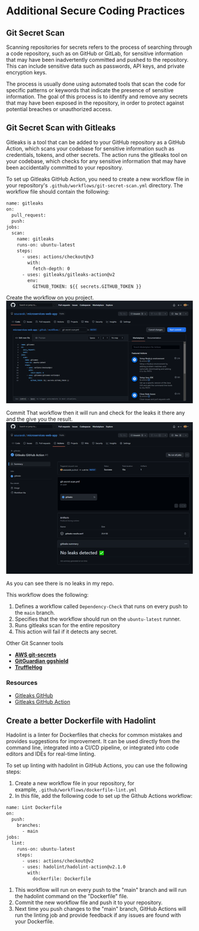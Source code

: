 # Additional Secure Coding Practices

## Git Secret Scan

Scanning repositories for secrets refers to the process of searching through a code repository, such as on GitHub or GitLab, for sensitive information that may have been inadvertently committed and pushed to the repository. This can include sensitive data such as passwords, API keys, and private encryption keys.

The process is usually done using automated tools that scan the code for specific patterns or keywords that indicate the presence of sensitive information. The goal of this process is to identify and remove any secrets that may have been exposed in the repository, in order to protect against potential breaches or unauthorized access.

## Git Secret Scan with Gitleaks

Gitleaks is a tool that can be added to your GitHub repository as a GitHub Action, which scans your codebase for sensitive information such as credentials, tokens, and other secrets. The action runs the gitleaks tool on your codebase, which checks for any sensitive information that may have been accidentally committed to your repository.

To set up Gitleaks GitHub Action, you need to create a new workflow file in your repository's `.github/workflows/git-secret-scan.yml` directory. The workflow file should contain the following:

```
name: gitleaks
on:
  pull_request:
  push:
jobs:
  scan:
    name: gitleaks
    runs-on: ubuntu-latest
    steps:
      - uses: actions/checkout@v3
        with:
          fetch-depth: 0
      - uses: gitleaks/gitleaks-action@v2
        env:
          GITHUB_TOKEN: ${{ secrets.GITHUB_TOKEN }}
```

Create the workflow on you project.
![git workflow](../Images/day12/git-secret.png)

Commit That workflow then it will run and check for the leaks it there any and the give you the result.
![git workflow](../Images/day12/no%20leaks.png)

As you can see there is no leaks in my repo.

This workflow does the following:

1. Defines a workflow called `Dependency-Check` that runs on every push to the `main` branch.
2. Specifies that the workflow should run on the `ubuntu-latest` runner.
3. Runs gitleaks scan for the entire repository
4. This action will fail if it detects any secret.

Other Git Scanner tools

- **[AWS git-secrets](https://github.com/awslabs/git-secrets)**
- **[GitGuardian ggshield](https://github.com/GitGuardian/ggshield)**
- **[TruffleHog](https://github.com/trufflesecurity/trufflehog)**

### Resources

- [Gitleaks GitHub](https://github.com/zricethezav/gitleaks)
- [Gitleaks GitHub Action](https://github.com/gitleaks/gitleaks-action)

## Create a better Dockerfile with Hadolint

Hadolint is a linter for Dockerfiles that checks for common mistakes and provides suggestions for improvement. It can be used directly from the command line, integrated into a CI/CD pipeline, or integrated into code editors and IDEs for real-time linting.

To set up linting with hadolint in GitHub Actions, you can use the following steps:

1. Create a new workflow file in your repository, for example, `.github/workflows/dockerfile-lint.yml`
2. In this file, add the following code to set up the Github Actions workflow:

```
name: Lint Dockerfile
on:
  push:
    branches:
      - main
jobs:
  lint:
    runs-on: ubuntu-latest
    steps:
      - uses: actions/checkout@v2 
      - uses: hadolint/hadolint-action@v2.1.0
        with:
          dockerfile: Dockerfile
```

1. This workflow will run on every push to the "main" branch and will run the hadolint command on the "Dockerfile" file.
2. Commit the new workflow file and push it to your repository.
3. Next time you push changes to the "main" branch, GitHub Actions will run the linting job and provide feedback if any issues are found with your Dockerfile.